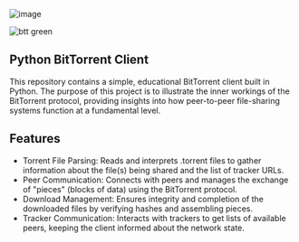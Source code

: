 ![image](https://github.com/user-attachments/assets/a9915a1e-f3f5-45d2-abf0-f7b63e108001)

![btt green](https://github.com/user-attachments/assets/24f8e9dd-dc95-429d-8fc0-66410daeb585)


## Python BitTorrent Client

This repository contains a simple, educational BitTorrent client built in Python. The purpose of this project is to illustrate the inner workings of the BitTorrent protocol, providing insights into how peer-to-peer file-sharing systems function at a fundamental level.

## Features

* Torrent File Parsing: Reads and interprets .torrent files to gather information about the file(s) being shared and the list of tracker URLs.
* Peer Communication: Connects with peers and manages the exchange of "pieces" (blocks of data) using the BitTorrent protocol.
* Download Management: Ensures integrity and completion of the downloaded files by verifying hashes and assembling pieces.
* Tracker Communication: Interacts with trackers to get lists of available peers, keeping the client informed about the network state.


